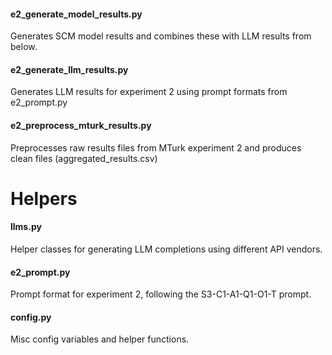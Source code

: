 #### e2_generate_model_results.py
Generates SCM model results and combines these with LLM results from below.

#### e2_generate_llm_results.py
Generates LLM results for experiment 2 using prompt formats from e2_prompt.py

#### e2_preprocess_mturk_results.py
Preprocesses raw results files from MTurk experiment 2 and produces clean files (aggregated_results.csv)

# Helpers

#### llms.py
Helper classes for generating LLM completions using different API vendors.

#### e2_prompt.py
Prompt format for experiment 2, following the S3-C1-A1-Q1-O1-T prompt.

#### config.py
Misc config variables and helper functions.
